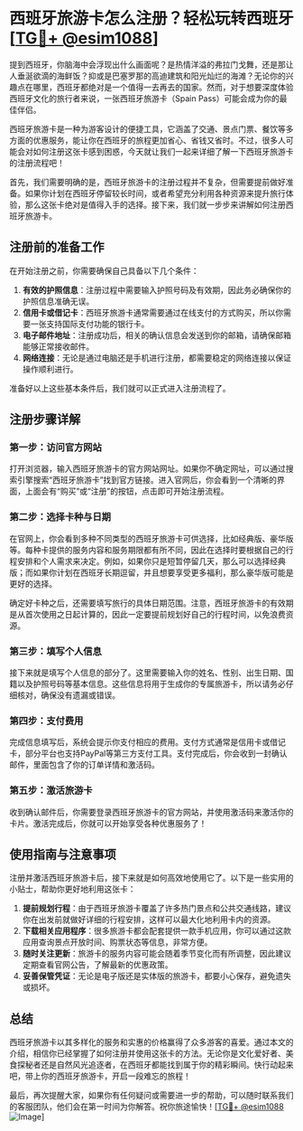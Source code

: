 # 西班牙旅游卡怎么注册？轻松玩转西班牙[[TG💪+ @esim1088](https://t.me/s/esim1088)]

提到西班牙，你脑海中会浮现出什么画面呢？是热情洋溢的弗拉门戈舞，还是那让人垂涎欲滴的海鲜饭？抑或是巴塞罗那的高迪建筑和阳光灿烂的海滩？无论你的兴趣点在哪里，西班牙都绝对是一个值得一去再去的国家。然而，对于想要深度体验西班牙文化的旅行者来说，一张西班牙旅游卡（Spain Pass）可能会成为你的最佳伴侣。

西班牙旅游卡是一种为游客设计的便捷工具，它涵盖了交通、景点门票、餐饮等多方面的优惠服务，能让你在西班牙的旅程更加省心、省钱又省时。不过，很多人可能会对如何注册这张卡感到困惑，今天就让我们一起来详细了解一下西班牙旅游卡的注册流程吧！

首先，我们需要明确的是，西班牙旅游卡的注册过程并不复杂，但需要提前做好准备。如果你计划在西班牙停留较长时间，或者希望充分利用各种资源来提升旅行体验，那么这张卡绝对是值得入手的选择。接下来，我们就一步步来讲解如何注册西班牙旅游卡。

## 注册前的准备工作

在开始注册之前，你需要确保自己具备以下几个条件：

1. **有效的护照信息**：注册过程中需要输入护照号码及有效期，因此务必确保你的护照信息准确无误。
2. **信用卡或借记卡**：西班牙旅游卡通常需要通过在线支付的方式购买，所以你需要一张支持国际支付功能的银行卡。
3. **电子邮件地址**：注册成功后，相关的确认信息会发送到你的邮箱，请确保邮箱能够正常接收邮件。
4. **网络连接**：无论是通过电脑还是手机进行注册，都需要稳定的网络连接以保证操作顺利进行。

准备好以上这些基本条件后，我们就可以正式进入注册流程了。

## 注册步骤详解

### 第一步：访问官方网站

打开浏览器，输入西班牙旅游卡的官方网站网址。如果你不确定网址，可以通过搜索引擎搜索“西班牙旅游卡”找到官方链接。进入官网后，你会看到一个清晰的界面，上面会有“购买”或“注册”的按钮，点击即可开始注册流程。

### 第二步：选择卡种与日期

在官网上，你会看到多种不同类型的西班牙旅游卡可供选择，比如经典版、豪华版等。每种卡提供的服务内容和服务期限都有所不同，因此在选择时要根据自己的行程安排和个人需求来决定。例如，如果你只是短暂停留几天，那么可以选择经典版；而如果你计划在西班牙长期逗留，并且想要享受更多福利，那么豪华版可能是更好的选择。

确定好卡种之后，还需要填写旅行的具体日期范围。注意，西班牙旅游卡的有效期是从首次使用之日起计算的，因此一定要提前规划好自己的行程时间，以免浪费资源。

### 第三步：填写个人信息

接下来就是填写个人信息的部分了。这里需要输入你的姓名、性别、出生日期、国籍以及护照号码等基本信息。这些信息将用于生成你的专属旅游卡，所以请务必仔细核对，确保没有遗漏或错误。

### 第四步：支付费用

完成信息填写后，系统会提示你支付相应的费用。支付方式通常是信用卡或借记卡，部分平台也支持PayPal等第三方支付工具。支付完成后，你会收到一封确认邮件，里面包含了你的订单详情和激活码。

### 第五步：激活旅游卡

收到确认邮件后，你需要登录西班牙旅游卡的官方网站，并使用激活码来激活你的卡片。激活完成后，你就可以开始享受各种优惠服务了！

## 使用指南与注意事项

注册并激活西班牙旅游卡后，接下来就是如何高效地使用它了。以下是一些实用的小贴士，帮助你更好地利用这张卡：

1. **提前规划行程**：由于西班牙旅游卡覆盖了许多热门景点和公共交通线路，建议你在出发前就做好详细的行程安排，这样可以最大化地利用卡内的资源。
2. **下载相关应用程序**：很多旅游卡都会配套提供一款手机应用，你可以通过这款应用查询景点开放时间、购票状态等信息，非常方便。
3. **随时关注更新**：旅游卡的服务内容可能会随着季节变化而有所调整，因此建议定期查看官网公告，了解最新的优惠政策。
4. **妥善保管凭证**：无论是电子版还是实体版的旅游卡，都要小心保存，避免遗失或损坏。

## 总结

西班牙旅游卡以其多样化的服务和实惠的价格赢得了众多游客的喜爱。通过本文的介绍，相信你已经掌握了如何注册并使用这张卡的方法。无论你是文化爱好者、美食探秘者还是自然风光追逐者，在西班牙都能找到属于你的精彩瞬间。快行动起来吧，带上你的西班牙旅游卡，开启一段难忘的旅程！

最后，再次提醒大家，如果你有任何疑问或需要进一步的帮助，可以随时联系我们的客服团队，他们会在第一时间为你解答。祝你旅途愉快！[[TG💪+ @esim1088](https://t.me/s/esim1088) ![Image](https://i.postimg.cc/4NQfJmqS/Snipaste-2025-05-13-00-14-12.png)]